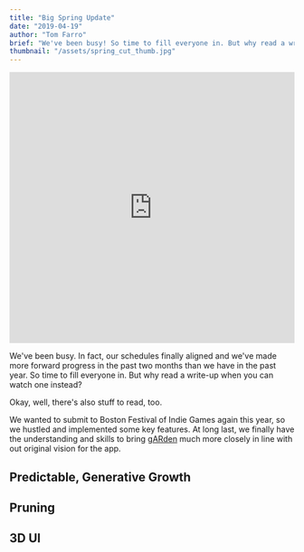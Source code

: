 ```yaml
---
title: "Big Spring Update"
date: "2019-04-19"
author: "Tom Farro"
brief: "We've been busy! So time to fill everyone in. But why read a write-up when you can watch one instead?"
thumbnail: "/assets/spring_cut_thumb.jpg"
---
```


<iframe width="100%" height="480" src="https://www.youtube.com/embed/r6fwPkCOyX8" frameborder="0" allow="accelerometer; autoplay; encrypted-media; gyroscope; picture-in-picture" allowfullscreen></iframe>

We've been busy. In fact, our schedules finally aligned and we've made more forward progress in the past two months than we have in the past year. So time to fill everyone in. But why read a write-up when you can watch one instead?
<!--more-->

Okay, well, there's also stuff to read, too.

We wanted to submit to Boston Festival of Indie Games again this year, so we hustled and implemented some key features. At long last, we finally have the understanding and skills to bring [gARden][garden] much more closely in line with out original vision for the app. 

## Predictable, Generative Growth

## Pruning

## 3D UI

[garden]: ../games/garden
[contact]: ../about/
